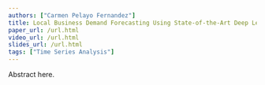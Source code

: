 ```yaml
---
authors: ["Carmen Pelayo Fernandez"]
title: Local Business Demand Forecasting Using State-of-the-Art Deep Learning Methods
paper_url: /url.html
video_url: /url.html
slides_url: /url.html
tags: ["Time Series Analysis"]
---
```


Abstract here.
